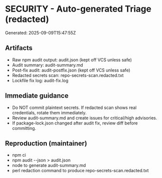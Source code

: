 # SECURITY - Auto-generated Triage (redacted)

Generated: 2025-09-09T15:47:55Z

## Artifacts

- Raw npm audit output: audit.json (kept off VCS unless safe)
- Audit summary: audit-summary.md
- Post-fix audit: audit-postfix.json (kept off VCS unless safe)
- Redacted secrets scan: repo-secrets-scan.redacted.txt
- Lockfile fix log: audit-fix.log

## Immediate guidance

- Do NOT commit plaintext secrets. If redacted scan shows real credentials, rotate them immediately.
- Review audit-summary.md and create issues for critical/high advisories.
- If package-lock.json changed after audit fix, review diff before committing.

## Reproduction (maintainer)

- npm ci
- npm audit --json > audit.json
- node <audit-summary one-liner> to generate audit-summary.md
- perl redaction command to produce repo-secrets-scan.redacted.txt
